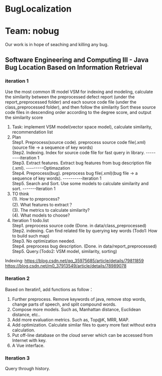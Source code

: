 # BugLocalization
# Team: nobug

Our work is in hope of seaching and killing any bug.

## Software Engineering and Computing III - Java Bug Location Based on Information Retrieval
### iteration 1
Use the most common IR model VSM for indexing and modeling, calculate the similarity between the preprocessed defect report (under the report_preprocessed folder) and each source code file (under the class_preprocessed folder), and then follow the similarity Sort these source code files in descending order according to the degree score, and output the similarity score
1. Task: implement VSM model(vector space model), calculate similarity, recommendation list
2. Plan  
Step1. Preprocess(source code). preprocess source code file(.xml)(source file -> a sequence of key words)  
Step2. Indexing. Index for source code file for fast query in library. ---------iteration 1\
Step3. Extract features. Extract bug features from bug description file (.xml). ---------Optimazation\
Step4. Preprocess(bug). preprocess bug file(.xml)(bug file -> a sequence of key words). ----------iteration 1\
Step5. Search and Sort. Use some models to calculate similarity and sort. -------Iteration 1
3. TO think  
(1). How to preprocess?  
(2). What features to extract？  
(3). The metrics to calculate similarity?  
(4). What models to choose?
4. Iteration 1 todo.list  
Step1. preprocess source code (Done. in data/class_preprocessed)  
Step2. indexing. Can find related file by querying key words (Todo1: How to build such map)   
Step3. No optimization needed.  
Step4. preprocess bug description. (Done. in data/report_preprocessed)  
Step5. Query.(Todo2: VSM model, similarity, sorting)

Indexing: https://blog.csdn.net/qq_35975685/article/details/79811859
https://blog.csdn.net/m0_37913549/article/details/78989078

### Iteration 2
Based on Iteratin1, add functions as follow：
1. Further preprocess. Remove keywords of java, remove stop words, change parts of speech, and split compound words.
2. Compose more models. Such as, Manhattan distance, Euclidean distance, etc..
3. Add more evaluation metrics. Such as, Top@K, MRR, MAP.
4. Add optimization. Calculate similar files to query more fast without extra calculation.
5. Put off-line database on the cloud server which can be accessed from Internet with key.
6. A Vue interface.

### Iteration 3
Query through history.
